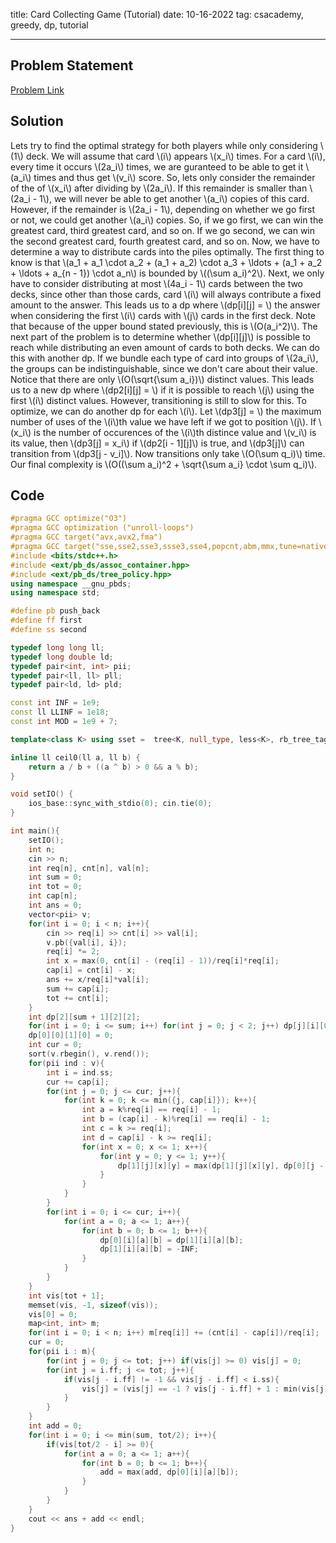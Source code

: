title: Card Collecting Game (Tutorial)
date: 10-16-2022
tag: csacademy, greedy, dp, tutorial

---

## Problem Statement

[Problem Link](https://csacademy.com/contest/round-49/task/card-collecting-game/statement/)

## Solution

Lets try to find the optimal strategy for both players while only considering \\(1\\) deck. We will assume that card \\(i\\) appears \\(x_i\\) times. For a card \\(i\\), every time it occurs \\(2a_i\\) times, we are guranteed to be able to get it \\(a_i\\) times and thus get \\(v_i\\) score. So, lets only consider the remainder of the of \\(x_i\\) after dividing by \\(2a_i\\). If this remainder is smaller than \\(2a_i - 1\\), we will never be able to get another \\(a_i\\) copies of this card. However, if the remainder is \\(2a_i - 1\\), depending on whether we go first or not, we could get another \\(a_i\\) copies. So, if we go first, we can win the greatest card, third greatest card, and so on. If we go second, we can win the second greatest card, fourth greatest card, and so on. Now, we have to determine a way to distribute cards into the piles optimally. The first thing to know is that \\(a_1 + a_1 \\cdot a_2 + (a_1 + a_2) \\cdot a_3 + \\ldots + (a_1 + a_2 + \\ldots + a_{n - 1}) \\cdot a_n\\) is bounded by \\((\\sum a_i)^2\\). Next, we only have to consider distributing at most \\(4a_i - 1\\) cards between the two decks, since other than those cards, card \\(i\\) will always contribute a fixed amount to the answer. This leads us to a dp where \\(dp[i][j] = \\) the answer when considering the first \\(i\\) cards with \\(j\\) cards in the first deck. Note that because of the upper bound stated previously, this is \\(O(a_i^2)\\). The next part of the problem is to determine whether \\(dp[i][j]\\) is possible to reach while distributing an even amount of cards to both decks. We can do this with another dp. If we bundle each type of card into groups of \\(2a_i\\), the groups can be indistinguishable, since we don't care about their value. Notice that there are only \\(O(\sqrt{\\sum a_i})\\) distinct values. This leads us to a new dp where \\(dp2[i][j] = \\) if it is possible to reach \\(j\\) using the first \\(i\\) distinct values. However, transitioning is still to slow for this. To optimize, we can do another dp for each \\(i\\). Let \\(dp3[j] = \\) the maximum number of uses of the \\(i\\)th value we have left if we got to position \\(j\\). If \\(x_i\\) is the number of occurences of the \\(i\\)th distince value and \\(v_i\\) is its value, then \\(dp3[j] = x_i\\) if \\(dp2[i - 1][j]\\) is true, and \\(dp3[j]\\) can transition from \\(dp3[j - v_i]\\). Now transitions only take \\(O(\\sum q_i)\\) time. Our final complexity is \\(O((\\sum a_i)^2 + \\sqrt{\\sum a_i} \\cdot \\sum q_i)\\).

## Code

```c++
#pragma GCC optimize("O3")
#pragma GCC optimization ("unroll-loops")
#pragma GCC target("avx,avx2,fma")
#pragma GCC target("sse,sse2,sse3,ssse3,sse4,popcnt,abm,mmx,tune=native")
#include <bits/stdc++.h>
#include <ext/pb_ds/assoc_container.hpp>
#include <ext/pb_ds/tree_policy.hpp>
using namespace __gnu_pbds;
using namespace std;

#define pb push_back
#define ff first
#define ss second

typedef long long ll;
typedef long double ld;
typedef pair<int, int> pii;
typedef pair<ll, ll> pll;
typedef pair<ld, ld> pld;

const int INF = 1e9;
const ll LLINF = 1e18;
const int MOD = 1e9 + 7;

template<class K> using sset =  tree<K, null_type, less<K>, rb_tree_tag, tree_order_statistics_node_update>;

inline ll ceil0(ll a, ll b) {
    return a / b + ((a ^ b) > 0 && a % b);
}

void setIO() {
    ios_base::sync_with_stdio(0); cin.tie(0);
}

int main(){
    setIO();
    int n;
    cin >> n;
    int req[n], cnt[n], val[n];
    int sum = 0;
    int tot = 0;
    int cap[n];
    int ans = 0;
    vector<pii> v;
    for(int i = 0; i < n; i++){
        cin >> req[i] >> cnt[i] >> val[i]; 
        v.pb({val[i], i});
        req[i] *= 2;
        int x = max(0, cnt[i] - (req[i] - 1))/req[i]*req[i];
        cap[i] = cnt[i] - x;
        ans += x/req[i]*val[i];
        sum += cap[i];
        tot += cnt[i];
    }
    int dp[2][sum + 1][2][2];
    for(int i = 0; i <= sum; i++) for(int j = 0; j < 2; j++) dp[j][i][0][0] = dp[j][i][0][1] = dp[j][i][1][0] = dp[j][i][1][1] = -INF;
    dp[0][0][1][0] = 0;
    int cur = 0;
    sort(v.rbegin(), v.rend());
    for(pii ind : v){
        int i = ind.ss;
        cur += cap[i];
        for(int j = 0; j <= cur; j++){
            for(int k = 0; k <= min({j, cap[i]}); k++){
                int a = k%req[i] == req[i] - 1;
                int b = (cap[i] - k)%req[i] == req[i] - 1;
                int c = k >= req[i];
                int d = cap[i] - k >= req[i];
                for(int x = 0; x <= 1; x++){
                    for(int y = 0; y <= 1; y++){
                        dp[1][j][x][y] = max(dp[1][j][x][y], dp[0][j - k][x ^ a][y ^ b] + (c || (!x && a) ? val[i] : 0) + (d || (!y && b) ? val[i] : 0));
                    }
                }
            }
        }
        for(int i = 0; i <= cur; i++){
            for(int a = 0; a <= 1; a++){
                for(int b = 0; b <= 1; b++){
                    dp[0][i][a][b] = dp[1][i][a][b];
                    dp[1][i][a][b] = -INF;
                }
            }
        }
    }
    int vis[tot + 1];
    memset(vis, -1, sizeof(vis));
    vis[0] = 0;
    map<int, int> m;
    for(int i = 0; i < n; i++) m[req[i]] += (cnt[i] - cap[i])/req[i];
    cur = 0;
    for(pii i : m){
        for(int j = 0; j <= tot; j++) if(vis[j] >= 0) vis[j] = 0;
        for(int j = i.ff; j <= tot; j++){
            if(vis[j - i.ff] != -1 && vis[j - i.ff] < i.ss){
                vis[j] = (vis[j] == -1 ? vis[j - i.ff] + 1 : min(vis[j], vis[j - i.ff]) + 1);
            }
        }
    }
    int add = 0;
    for(int i = 0; i <= min(sum, tot/2); i++){
        if(vis[tot/2 - i] >= 0){
            for(int a = 0; a <= 1; a++){
                for(int b = 0; b <= 1; b++){
                    add = max(add, dp[0][i][a][b]);
                }
            }
        }
    }
    cout << ans + add << endl;
}
```